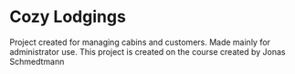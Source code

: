 # Cozy Lodgings

Project created for managing cabins and customers.
Made mainly for administrator use.
This project is created on the course created by Jonas Schmedtmann
